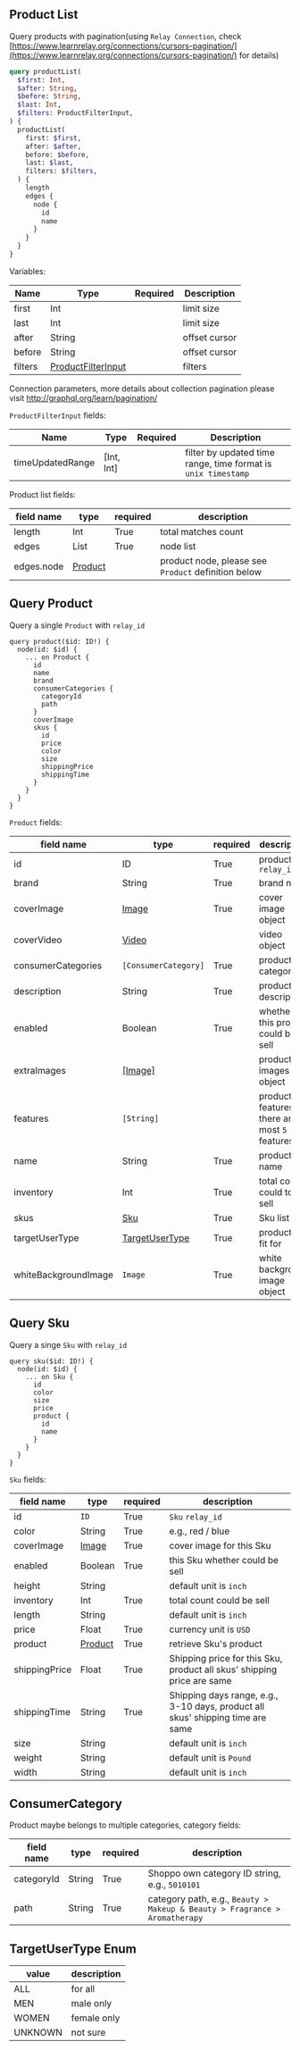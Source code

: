 ## Product List

Query products with pagination(using `Relay Connection`, check [https://www.learnrelay.org/connections/cursors-pagination/](https://www.learnrelay.org/connections/cursors-pagination/) for details)

```graphql
query productList(
  $first: Int,
  $after: String,
  $before: String,
  $last: Int,
  $filters: ProductFilterInput,
) {
  productList(
    first: $first,
    after: $after,
    before: $before,
    last: $last,
    filters: $filters,
  ) {
    length
    edges {
      node {
        id
        name
      }
    }
  }
}
```

Variables:

Name | Type | Required | Description
--- | --- | --- | ---
first | Int | | limit size
last | Int | | limit size
after | String | | offset cursor
before | String | | offset cursor
filters | [ProductFilterInput](./#productFilterInput) | | filters

Connection parameters, more details about collection pagination please visit http://graphql.org/learn/pagination/

<a name="productFilterInput" />

`ProductFilterInput` fields:

Name | Type | Required | Description
--- | --- | --- | ---
timeUpdatedRange | [Int, Int] | | filter by updated time range, time format is `unix timestamp`

Product list fields:

field name | type | required | description
--- | --- | --- | ---
length | Int | True | total matches count
edges | List | True | node list
edges.node | [Product](./#productNode) | | product node, please see `Product` definition below

<a name="product" />

## Query Product
Query a single `Product` with `relay_id`

```
query product($id: ID!) {
  node(id: $id) {
    ... on Product {
      id
      name
      brand
      consumerCategories {
        categoryId
        path
      }
      coverImage
      skus {
        id
        price
        color
        size
        shippingPrice
        shippingTime
      }
    }
  }
}
```

<a name="productNode" />

`Product` fields:

field name | type | required | description
--- | --- | --- | ---
id | ID | True | product `relay_id`
brand | String | True | brand name
coverImage | [Image](./image_and_video.md#image) | True | cover image object
coverVideo | [Video](./image_and_video.md#video) | | video object
consumerCategories | `[ConsumerCategory]` | True | product categories
description | String | True | product description
enabled | Boolean | True | whether this product could be sell
extraImages | [[Image]](./image_and_video.md#image) | | product images list object
features | `[String]` | | product features, there are at most `5` features
name | String | True | product name
inventory | Int | True | total count could to sell
skus | [Sku]('./#skuNode') | True | Sku list
targetUserType | [TargetUserType](./#targetUserType) | True | product is fit for
whiteBackgroundImage | `Image` | True | white background image object

<a name="sku" />

## Query Sku
Query a singe `Sku` with `relay_id`

```
query sku($id: ID!) {
  node(id: $id) {
    ... on Sku {
      id
      color
      size
      price
      product {
        id
        name
      }
    }
  }
}
```

<a name="skuNode" />

`Sku` fields:

field name | type | required | description
--- | --- | --- | ---
id | `ID` | True | `Sku` `relay_id`
color | String | True | e.g., red / blue
coverImage | [Image](./image_and_video.md#image) | True | cover image for this Sku
enabled | Boolean | True | this Sku whether could be sell
height | String | | default unit is `inch`
inventory | Int | True | total count could be sell
length | String | | default unit is `inch`
price | Float | True | currency unit is `USD`
product | [Product](./#productNode) | True | retrieve Sku's product
shippingPrice | Float | True | Shipping price for this Sku, product all skus' shipping price are same
shippingTime | String | True | Shipping days range, e.g., 3-10 days, product all skus' shipping time are same
size | String | | default unit is `inch`
weight | String | | default unit is `Pound`
width | String | | default unit is `inch`

<a name="consumerCategory" />

## ConsumerCategory

Product maybe belongs to multiple categories, category fields:

field name | type | required | description
--- | --- | --- | ---
categoryId | String | True | Shoppo own category ID string, e.g., `5010101`
path | String | True | category path, e.g., `Beauty > Makeup & Beauty > Fragrance > Aromatherapy`

<a name="targetUserType" />

## TargetUserType Enum

value | description
--- | ---
ALL | for all
MEN | male only
WOMEN | female only
UNKNOWN | not sure
